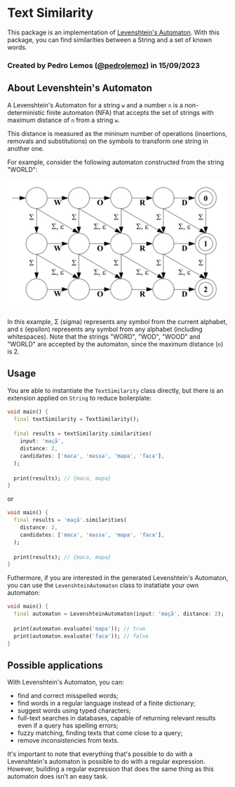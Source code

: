 # Text Similarity

This package is an implementation of [Levenshtein's Automaton](https://en.wikipedia.org/wiki/Levenshtein_automaton).
With this package, you can find similarities between a String and a set of known words.

### Created by Pedro Lemos ([@pedrolemoz](https://github.com/pedrolemoz)) in 15/09/2023

## About Levenshtein's Automaton

A Levenshtein's Automaton for a string `w` and a number `n` is a non-deterministic finite automaton (NFA) that accepts the set of strings with maximum distance of `n` from a string `w`.

This distance is measured as the mininum number of operations (insertions, removals and substitutions) on the symbols to transform one string in another one.

For example, consider the following automaton constructed from the string "WORLD":

<p align="center">
  <img src="https://raw.githubusercontent.com/pedrolemoz/text_similarity/master/assets/automaton.jpg"/>

In this example, Σ (sigma) represents any symbol from the current alphabet, and ε (epsilon) represents any symbol from any alphabet (including whitespaces). Note that the strings "WORD", "WOD", "WOOD" and "WORLD" are accepted by the automaton, since the maximum distance (`n`) is 2.

## Usage

You are able to instantiate the `TextSimilarity` class directly, but there is an extension applied on `String` to reduce boilerplate:

```dart
void main() {
  final textSimilarity = TextSimilarity();

  final results = textSimilarity.similarities(
    input: 'maçã',
    distance: 2,
    candidates: ['maca', 'massa', 'mapa', 'faca'],
  );

  print(results); // {maca, mapa}
}
```

or

```dart
void main() {
  final results = 'maçã'.similarities(
    distance: 2,
    candidates: ['maca', 'massa', 'mapa', 'faca'],
  );

  print(results); // {maca, mapa}
}
```

Futhermore, if you are interested in the generated Levenshtein's Automaton, you can use the `LevenshteinAutomaton` class to instatiate your own automaton:

```dart
void main() {
  final automaton = LevenshteinAutomaton(input: 'maçã', distance: 2);
  
  print(automaton.evaluate('mapa')); // true
  print(automaton.evaluate('faca')); // false
}
```

## Possible applications

With Levenshtein's Automaton, you can:
  - find and correct misspelled words;
  - find words in a regular language instead of a finite dictionary;
  - suggest words using typed characters;
  - full-text searches in databases, capable of returning relevant results even if a query has spelling errors;
  - fuzzy matching, finding texts that come close to a query;
  - remove inconsistencies from texts.

It's important to note that everything that's possible to do with a Levenshtein's automaton is possible to do with a regular expression. However, building a regular expression that does the same thing as this automaton does isn't an easy task.